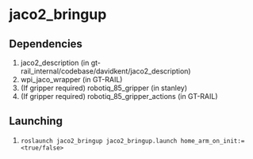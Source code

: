# jaco2_bringup

## Dependencies
1. jaco2_description (in gt-rail_internal/codebase/davidkent/jaco2_description)
2. wpi_jaco_wrapper (in GT-RAIL)
3. (If gripper required) robotiq_85_gripper (in stanley)
4. (If gripper required) robotiq_85_gripper_actions (in GT-RAIL)

## Launching
1. `roslaunch jaco2_bringup jaco2_bringup.launch home_arm_on_init:=<true/false>`
